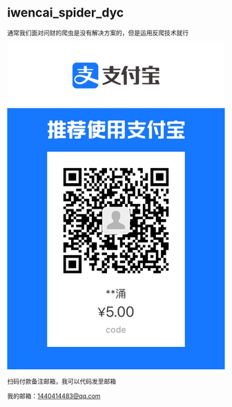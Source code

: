 # iwencai_spider_dyc
通常我们面对问财的爬虫是没有解决方案的，但是运用反爬技术就行

![image](https://github.com/Jacky-Android/iwencai_spider_dyc/blob/main/IMG_0845(20210225-191253).JPG)



扫码付款备注邮箱，我可以代码发至邮箱

我的邮箱：1440414483@qq.com

